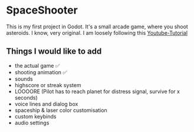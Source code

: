# SpaceShooter

This is my first project in Godot. It's a small arcade game, where you shoot asteroids. I know, very original.
I am loosely following this [Youtube-Tutorial](https://www.youtube.com/playlist?list=PL4cUxeGkcC9iHCXBpxbdsOByZ55Ez4bgF)

## Things I would like to add
- the actual game ✅
- shooting animation ✅
- sounds
- highscore or streak system
- LOOOORE (Pilot has to reach planet for distress signal, survive for x seconds)
- voice lines and dialog box
- spaceship & laser color customisation
- custom keybinds
- audio settings
